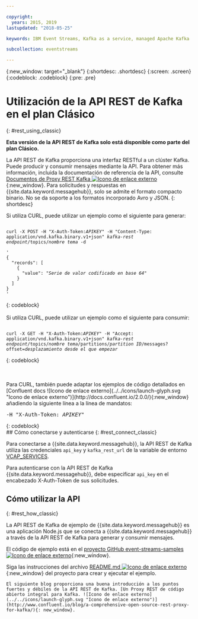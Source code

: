```yaml
---

copyright:
  years: 2015, 2019
lastupdated: "2018-05-25"

keywords: IBM Event Streams, Kafka as a service, managed Apache Kafka

subcollection: eventstreams

---
```


{:new_window: target="_blank"}
{:shortdesc: .shortdesc}
{:screen: .screen}
{:codeblock: .codeblock}
{:pre: .pre}

# Utilización de la API REST de Kafka en el plan Clásico 
{: #rest_using_classic}

**Esta versión de la API REST de Kafka solo está disponible como parte del plan Clásico.**
<br/>

La API REST de Kafka proporciona una interfaz RESTful a
un clúster Kafka. Puede producir y consumir mensajes mediante la API. Para obtener más información, incluida la documentación de referencia de la API, consulte [Documentos de Proxy REST Kafka ![Icono de enlace externo](../../icons/launch-glyph.svg "Icono de enlace externo")](https://docs.confluent.io/2.0.0/kafka-rest/docs/index.html){:new_window}. Para solicitudes y respuestas en {{site.data.keyword.messagehub}}, solo se admite el
formato compacto binario. No se da soporte a los formatos incorporado Avro y JSON.
{: shortdesc}

Si utiliza CURL, puede utilizar un ejemplo como el siguiente para generar:
<pre class="pre"><code>
curl -X POST -H "X-Auth-Token:<var class="keyword varname">APIKEY</var>" -H "Content-Type: application/vnd.kafka.binary.v1+json" <var class="keyword varname">kafka-rest endpoint</var>/topics/<var class="keyword varname">nombre tema</var> -d 

'
{
  "records": [
    {
      "value": "<var class="keyword varname">Serie de valor codificado en base 64</var>"
    }
  ]
}
'
</code></pre>
{: codeblock}
<br/>
<br/>
Si utiliza CURL, puede utilizar un ejemplo como el siguiente para consumir:
<pre class="pre"><code>
curl -X GET -H "X-Auth-Token:<var class="keyword varname">APIKEY</var>" -H "Accept: application/vnd.kafka.binary.v1+json" <var class="keyword varname">kafka-rest endpoint</var>/topics/<var class="keyword varname">nombre tema</var>/partitions/<var class="keyword varname">partition ID</var>/messages?offset=<var class="keyword varname">desplazamiento desde el que empezar</var>
</code></pre>
{: codeblock}

<br/>
<br/>
Para CURL, también puede adaptar los ejemplos de código detallados en [Confluent docs ![Icono de enlace externo](../../icons/launch-glyph.svg "Icono de enlace externo")](http://docs.confluent.io/2.0.0/){:new_window} añadiendo la siguiente línea a la línea de mandatos:
<pre class="pre">-H "X-Auth-Token: <var class="keyword varname">APIKEY</var>"</pre>
{: codeblock}

<br/>
## Cómo conectarse y autenticarse
{: #rest_connect_classic}

<!-- info was in eventstreams066.md -->

Para conectarse a {{site.data.keyword.messagehub}}, la API REST de Kafka utiliza las credenciales <code>api_key</code> y <code>kafka_rest_url</code> de la variable de entorno [VCAP_SERVICES](/docs/services/EventStreams?topic=eventstreams-connecting#connect_classic_cf).

Para autenticarse con la API REST de Kafka {{site.data.keyword.messagehub}}, debe
especificar <code>api_key</code> en el encabezado X-Auth-Token de sus solicitudes.


## Cómo utilizar la API
{: #rest_how_classic}

<!-- info was in eventstreams097.md -->

La API REST de Kafka de
ejemplo
de
{{site.data.keyword.messagehub}}
es una aplicación Node.js que se conecta a
{{site.data.keyword.messagehub}}
a través de la API REST de Kafka para generar y consumir
mensajes.

El código de ejemplo está en el [proyecto GitHub event-streams-samples ![Icono de enlace externo](../../icons/launch-glyph.svg "Icono de enlace externo")](https://github.com/ibm-messaging/event-streams-samples/tree/master/kafka-nodejs-console-sample){:new_window}.

Siga las instrucciones del archivo [README.md ![Icono de enlace externo](../../icons/launch-glyph.svg "Icono de enlace externo")](https://github.com/ibm-messaging/event-streams-samples/tree/master/kafka-nodejs-console-sample){:new_window} del proyecto para crear y ejecutar el ejemplo.

	El siguiente blog proporciona una buena introducción a los puntos fuertes y débiles de la API REST de Kafka. [Un Proxy REST de código abierto integral para Kafka. ![Icono de enlace externo](../../icons/launch-glyph.svg "Icono de enlace externo")](http://www.confluent.io/blog/a-comprehensive-open-source-rest-proxy-for-kafka/){: new_window}.








